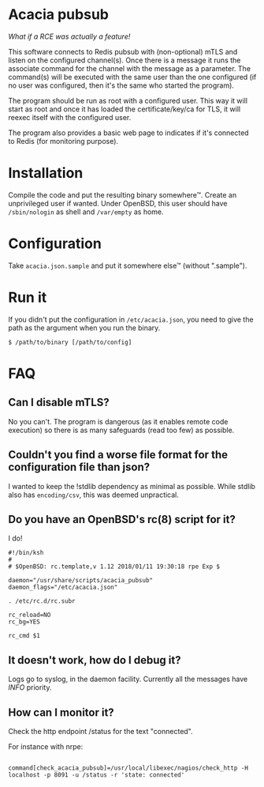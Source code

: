 # Acacia pubsub

*What if a RCE was actually a feature!*

This software connects to Redis pubsub with (non-optional) mTLS and listen on
the configured channel(s). Once there is a message it runs the associate
command for the channel with the message as a parameter. The command(s) will be
executed with the same user than the one configured (if no user was configured,
then it's the same who started the program).

The program should be run as root with a configured user. This way it will
start as root and once it has loaded the certificate/key/ca for TLS, it will
reexec itself with the configured user.

The program also provides a basic web page to indicates if it's connected to
Redis (for monitoring purpose).

# Installation

Compile the code and put the resulting binary somewhere™. Create an
unprivileged user if wanted. Under OpenBSD, this user should have
`/sbin/nologin` as shell and `/var/empty` as home.

# Configuration

Take `acacia.json.sample` and put it somewhere else™ (without ".sample").

# Run it

If you didn't put the configuration in `/etc/acacia.json`, you need to give the
path as the argument when you run the binary.

~~~
$ /path/to/binary [/path/to/config]
~~~

# FAQ

## Can I disable mTLS?

No you can't. The program is dangerous (as it enables remote code execution) so
there is as many safeguards (read too few) as possible.

## Couldn't you find a worse file format for the configuration file than json?

I wanted to keep the !stdlib dependency as minimal as possible. While stdlib
also has `encoding/csv`, this was deemed unpractical.

## Do you have an OpenBSD's rc(8) script for it?

I do!

~~~
#!/bin/ksh
#
# $OpenBSD: rc.template,v 1.12 2018/01/11 19:30:18 rpe Exp $

daemon="/usr/share/scripts/acacia_pubsub"
daemon_flags="/etc/acacia.json"

. /etc/rc.d/rc.subr

rc_reload=NO
rc_bg=YES

rc_cmd $1
~~~

## It doesn't work, how do I debug it?

Logs go to syslog, in the daemon facility. Currently all the messages have
*INFO* priority.

## How can I monitor it?

Check the http endpoint /status for the text "connected".

For instance with nrpe:

~~~

command[check_acacia_pubsub]=/usr/local/libexec/nagios/check_http -H localhost -p 8091 -u /status -r 'state: connected'
~~~


